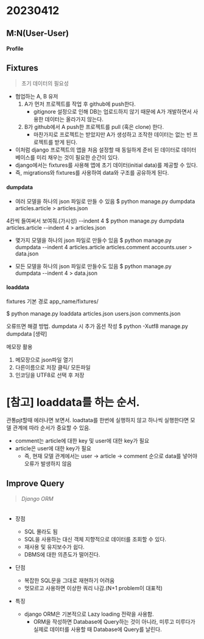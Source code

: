 # 20230412

## M:N(User-User)

#### Profile

## Fixtures

> 초기 데이터의 필요성

- 협업하는 A, B 유저
  1. A가 먼저 프로젝트를 작업 후 github에 push한다.
     - gitignore 설정으로 인해 DB는 업로드하지 않기 때문에 A가 개발하면서 사용한 데이터는 올라가지 않는다.
  2. B가 github에서 A push한 프로젝트를 pull (혹은 clone) 한다.
     - 마찬가지로 프로젝트는 받았지만 A가 생성하고 조작한 데이터는 없는 빈 프로젝트를 받게 된다.
- 이처럼 django 프로젝트의 앱을 처음 설정할 때 동일하게 준비 된 데이터로 데이터베이스를 미리 채우는 것이 필요한 순간이 있다.
- django에서는 fixtures를 사용해 앱에 초기 데이터(initial data)를 제공할 수 있다.
- 즉, migrations와 fixtures를 사용하여 data와 구조를 공유하게 된다.

#### dumpdata

- 여러 모델을 하나의 json 파일로 만들 수 있음
  $ python manage.py dumpdata articles.article > articles.json

4칸씩 들여써서 보여줘.(가시성) --indent 4 
$ python manage.py dumpdata articles.article --indent 4  > articles.json

- 몇가지 모델을 하나의 json 파일로 만들수 있음
  $ python manage.py dumpdata --indent 4 articles.article articles.comment accounts.user > data.json

- 모든 모델을 하나의 json 파일로 만들수도 있음
  $ python manage.py dumpdata --indent 4 > data.json

#### loaddata

fixtures 기본 경로
app_name/fixtures/

$ python manage.py loaddata articles.json users.json comments.json

오류뜨면 해결 방법.
dumpdata 시 추가 옵션 작성
$ python -Xutf8 manage.py dumpdata [생략]

메모장 활용

1. 메모장으로 json파일 열기
2. 다른이름으로 저장 클릭/ 모든파일
3. 인코딩을 UTF8로 선택 후 저장

# [참고] loaddata를 하는 순서.

관통pjt할때 에러나면 보면서.
loadtata를 한번에 실행하지 않고 하나씩 실행한다면 모델 관계에 따라 순서가 중요할 수 있음.

- comment는 article에 대한 key 및 user에 대한 key가 필요
- article은 user에 대한 key가 필요
  - 즉, 현재 모델 관계에서는 user -> article -> comment 순으로 data를 넣어야 오류가 발생하지 않음

## Improve Query

> ###### Django ORM

- 장점
  
  - SQL 몰라도 됨
  - SQL을 사용하는 대신 객체 지향적으로 데이터를 조회할 수 있다.
  - 재사용 및 유지보수가 쉽다.
  - DBMS에 대한 의존도가 떨어진다.

- 단점
  
  - 복잡한 SQL문을 그대로 재현하기 어려움
  - 멋모르고 사용하면 이상한 쿼리 나감.(N+1 problem이 대표적)

- 특징
  
  - django ORM은 기본적으로 Lazy loading 전략을 사용함.
    - ORM을 작성하면 Database에 Query하는 것이 아니라, 미루고 미루다가 실제로 데이터를 사용할 때 Database에 Query를 날린다.